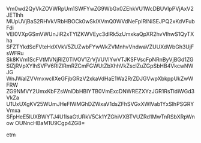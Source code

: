 Vm0wd2QyVkZOVWRpUm1SWFYwZG9WbGx0ZEhkVU1WcDBUVlpPVjAxV2JETlhh
MUpUVjBaS2RHVkVRbHBOCk0wSklXVmQ0WVdNeFpIRlNiSEJPQ2xKdVFubFdi
VEI0VXpGSmVWUnJiR2xTYlZKWVEyc3dlRk5zUmxkaQpXR2hvVlhwS1QyTXha
SFZTYkdScFVteHdXVkV5ZUZwbFYwWkZVMnhvVndwaVZUUXdWbGh3UjFsWFRu
Sk8KVm1ScFVtMVNjRlZ0TlVOV1ZrVjVUVlYwVTJKSFVscFpNRnByVjBGd1ZG
SlZjRVpXYlhSVFV6RlZlRmRZCmFGWUtZbXhhVkZsclZuZGpSbHB4VkcwNWJG
WnJWalZVVmxwcllXeGFjbGRzV2xkaVdHaE1Wa2RrZDJGVwpXbkppUkZwWFRW
ZG9NMVY2UmxKbFZsWnlDbHBIYTB0VmExcDNWREZXYzJGR1RsTldiWGd3VkZa
U1UxUXgKV25WUmJHeFlWMGhDZWxaV1dsZFhSVGxXWlVab1YxSlhPSGRYVmxa
SFpHeE5lUXBWYTJ4U1lsaGtURkV5Ck1YZGhiVXBTVUZRd1MwTnRSbXRpWnow
OUNncHBaM1U9Cgp4ZG8=

etm